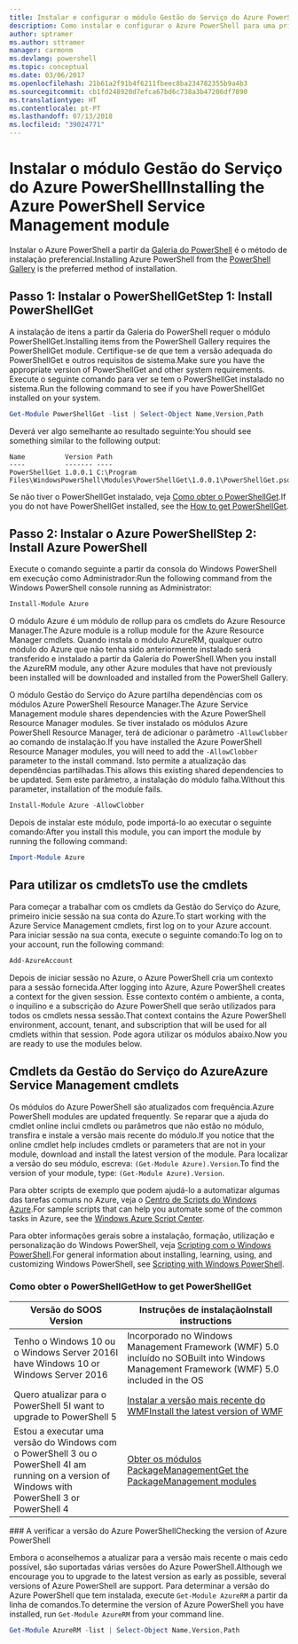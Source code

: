```yaml
---
title: Instalar e configurar o módulo Gestão do Serviço do Azure PowerShell | Microsoft Docs
description: Como instalar e configurar o Azure PowerShell para uma primeira utilização.
author: sptramer
ms.author: sttramer
manager: carmonm
ms.devlang: powershell
ms.topic: conceptual
ms.date: 03/06/2017
ms.openlocfilehash: 21b61a2f91b4f6211fbeec8ba234782355b9a4b3
ms.sourcegitcommit: cb1fd248920d7efca67bd6c738a3b47206df7890
ms.translationtype: HT
ms.contentlocale: pt-PT
ms.lasthandoff: 07/13/2018
ms.locfileid: "39024771"
---
```

# <a name="installing-the-azure-powershell-service-management-module"></a><span data-ttu-id="b0251-103">Instalar o módulo Gestão do Serviço do Azure PowerShell</span><span class="sxs-lookup"><span data-stu-id="b0251-103">Installing the Azure PowerShell Service Management module</span></span>

<span data-ttu-id="b0251-104">Instalar o Azure PowerShell a partir da [Galeria do PowerShell](https://www.powershellgallery.com/) é o método de instalação preferencial.</span><span class="sxs-lookup"><span data-stu-id="b0251-104">Installing Azure PowerShell from the [PowerShell Gallery](https://www.powershellgallery.com/) is the preferred method of installation.</span></span>

## <a name="step-1-install-powershellget"></a><span data-ttu-id="b0251-105">Passo 1: Instalar o PowerShellGet</span><span class="sxs-lookup"><span data-stu-id="b0251-105">Step 1: Install PowerShellGet</span></span>

<span data-ttu-id="b0251-106">A instalação de itens a partir da Galeria do PowerShell requer o módulo PowerShellGet.</span><span class="sxs-lookup"><span data-stu-id="b0251-106">Installing items from the PowerShell Gallery requires the PowerShellGet module.</span></span> <span data-ttu-id="b0251-107">Certifique-se de que tem a versão adequada do PowerShellGet e outros requisitos de sistema.</span><span class="sxs-lookup"><span data-stu-id="b0251-107">Make sure you have the appropriate version of PowerShellGet and other system requirements.</span></span> <span data-ttu-id="b0251-108">Execute o seguinte comando para ver se tem o PowerShellGet instalado no sistema.</span><span class="sxs-lookup"><span data-stu-id="b0251-108">Run the following command to see if you have PowerShellGet installed on your system.</span></span>

```powershell
Get-Module PowerShellGet -list | Select-Object Name,Version,Path
```

<span data-ttu-id="b0251-109">Deverá ver algo semelhante ao resultado seguinte:</span><span class="sxs-lookup"><span data-stu-id="b0251-109">You should see something similar to the following output:</span></span>

```output
Name          Version Path
----          ------- ----
PowerShellGet 1.0.0.1 C:\Program Files\WindowsPowerShell\Modules\PowerShellGet\1.0.0.1\PowerShellGet.psd1
```

<span data-ttu-id="b0251-110">Se não tiver o PowerShellGet instalado, veja [Como obter o PowerShellGet](#how-to-get-powershellget).</span><span class="sxs-lookup"><span data-stu-id="b0251-110">If you do not have PowerShellGet installed, see the [How to get PowerShellGet](#how-to-get-powershellget).</span></span>

## <a name="step-2-install-azure-powershell"></a><span data-ttu-id="b0251-111">Passo 2: Instalar o Azure PowerShell</span><span class="sxs-lookup"><span data-stu-id="b0251-111">Step 2: Install Azure PowerShell</span></span>

<span data-ttu-id="b0251-112">Execute o comando seguinte a partir da consola do Windows PowerShell em execução como Administrador:</span><span class="sxs-lookup"><span data-stu-id="b0251-112">Run the following command from the Windows PowerShell console running as Administrator:</span></span>

```powershell
Install-Module Azure
```

<span data-ttu-id="b0251-113">O módulo Azure é um módulo de rollup para os cmdlets do Azure Resource Manager.</span><span class="sxs-lookup"><span data-stu-id="b0251-113">The Azure module is a rollup module for the Azure Resource Manager cmdlets.</span></span> <span data-ttu-id="b0251-114">Quando instala o módulo AzureRM, qualquer outro módulo do Azure que não tenha sido anteriormente instalado será transferido e instalado a partir da Galeria do PowerShell.</span><span class="sxs-lookup"><span data-stu-id="b0251-114">When you install the AzureRM module, any other Azure modules that have not previously been installed will be downloaded and installed from the PowerShell Gallery.</span></span>

<span data-ttu-id="b0251-115">O módulo Gestão do Serviço do Azure partilha dependências com os módulos Azure PowerShell Resource Manager.</span><span class="sxs-lookup"><span data-stu-id="b0251-115">The Azure Service Management module shares dependencies with the Azure PowerShell Resource Manager modules.</span></span> <span data-ttu-id="b0251-116">Se tiver instalado os módulos Azure PowerShell Resource Manager, terá de adicionar o parâmetro `-AllowClobber` ao comando de instalação.</span><span class="sxs-lookup"><span data-stu-id="b0251-116">If you have installed the Azure PowerShell Resource Manager modules, you will need to add the `-AllowClobber` parameter to the install command.</span></span> <span data-ttu-id="b0251-117">Isto permite a atualização das dependências partilhadas.</span><span class="sxs-lookup"><span data-stu-id="b0251-117">This allows this existing shared dependencies to be updated.</span></span> <span data-ttu-id="b0251-118">Sem este parâmetro, a instalação do módulo falha.</span><span class="sxs-lookup"><span data-stu-id="b0251-118">Without this parameter, installation of the module fails.</span></span>

```powershell
Install-Module Azure -AllowClobber
```

<span data-ttu-id="b0251-119">Depois de instalar este módulo, pode importá-lo ao executar o seguinte comando:</span><span class="sxs-lookup"><span data-stu-id="b0251-119">After you install this module, you can import the module by running the following command:</span></span>

```powershell
Import-Module Azure
```

## <a name="to-use-the-cmdlets"></a><span data-ttu-id="b0251-120">Para utilizar os cmdlets</span><span class="sxs-lookup"><span data-stu-id="b0251-120">To use the cmdlets</span></span>

<span data-ttu-id="b0251-121">Para começar a trabalhar com os cmdlets da Gestão do Serviço do Azure, primeiro inicie sessão na sua conta do Azure.</span><span class="sxs-lookup"><span data-stu-id="b0251-121">To start working with the Azure Service Management cmdlets, first log on to your Azure account.</span></span> <span data-ttu-id="b0251-122">Para iniciar sessão na sua conta, execute o seguinte comando:</span><span class="sxs-lookup"><span data-stu-id="b0251-122">To log on to your account, run the following command:</span></span>

```powershell
Add-AzureAccount
```

<span data-ttu-id="b0251-123">Depois de iniciar sessão no Azure, o Azure PowerShell cria um contexto para a sessão fornecida.</span><span class="sxs-lookup"><span data-stu-id="b0251-123">After logging into Azure, Azure PowerShell creates a context for the given session.</span></span> <span data-ttu-id="b0251-124">Esse contexto contém o ambiente, a conta, o inquilino e a subscrição do Azure PowerShell que serão utilizados para todos os cmdlets nessa sessão.</span><span class="sxs-lookup"><span data-stu-id="b0251-124">That context contains the Azure PowerShell environment, account, tenant, and subscription that will be used for all cmdlets within that session.</span></span> <span data-ttu-id="b0251-125">Pode agora utilizar os módulos abaixo.</span><span class="sxs-lookup"><span data-stu-id="b0251-125">Now you are ready to use the modules below.</span></span>

## <a name="azure-service-management-cmdlets"></a><span data-ttu-id="b0251-126">Cmdlets da Gestão do Serviço do Azure</span><span class="sxs-lookup"><span data-stu-id="b0251-126">Azure Service Management cmdlets</span></span>

<span data-ttu-id="b0251-127">Os módulos do Azure PowerShell são atualizados com frequência.</span><span class="sxs-lookup"><span data-stu-id="b0251-127">Azure PowerShell modules are updated frequently.</span></span> <span data-ttu-id="b0251-128">Se reparar que a ajuda do cmdlet online inclui cmdlets ou parâmetros que não estão no módulo, transfira e instale a versão mais recente do módulo.</span><span class="sxs-lookup"><span data-stu-id="b0251-128">If you notice that the online cmdlet help includes cmdlets or parameters that are not in your module, download and install the latest version of the module.</span></span> <span data-ttu-id="b0251-129">Para localizar a versão do seu módulo, escreva: `(Get-Module Azure).Version`.</span><span class="sxs-lookup"><span data-stu-id="b0251-129">To find the version of your module, type: `(Get-Module Azure).Version`.</span></span>

<span data-ttu-id="b0251-130">Para obter scripts de exemplo que podem ajudá-lo a automatizar algumas das tarefas comuns no Azure, veja o [Centro de Scripts do Windows Azure](http://www.windowsazure.com/documentation/scripts/).</span><span class="sxs-lookup"><span data-stu-id="b0251-130">For sample scripts that can help you automate some of the common tasks in Azure, see the [Windows Azure Script Center](http://www.windowsazure.com/documentation/scripts/).</span></span>

<span data-ttu-id="b0251-131">Para obter informações gerais sobre a instalação, formação, utilização e personalização do Windows PowerShell, veja [Scripting com o Windows PowerShell](http://go.microsoft.com/fwlink/p/?linkid=320210).</span><span class="sxs-lookup"><span data-stu-id="b0251-131">For general information about installing, learning, using, and customizing Windows PowerShell, see [Scripting with Windows PowerShell](http://go.microsoft.com/fwlink/p/?linkid=320210).</span></span>

### <a name="how-to-get-powershellget"></a><span data-ttu-id="b0251-132">Como obter o PowerShellGet</span><span class="sxs-lookup"><span data-stu-id="b0251-132">How to get PowerShellGet</span></span>

|<span data-ttu-id="b0251-133">Versão do SO</span><span class="sxs-lookup"><span data-stu-id="b0251-133">OS Version</span></span>|<span data-ttu-id="b0251-134">Instruções de instalação</span><span class="sxs-lookup"><span data-stu-id="b0251-134">Install instructions</span></span>|
|---|---|
|<span data-ttu-id="b0251-135">Tenho o Windows 10 ou o Windows Server 2016</span><span class="sxs-lookup"><span data-stu-id="b0251-135">I have Windows 10 or Windows Server 2016</span></span>|<span data-ttu-id="b0251-136">Incorporado no Windows Management Framework (WMF) 5.0 incluído no SO</span><span class="sxs-lookup"><span data-stu-id="b0251-136">Built into Windows Management Framework (WMF) 5.0 included in the OS</span></span>|
|<span data-ttu-id="b0251-137">Quero atualizar para o PowerShell 5</span><span class="sxs-lookup"><span data-stu-id="b0251-137">I want to upgrade to PowerShell 5</span></span>|[<span data-ttu-id="b0251-138">Instalar a versão mais recente do WMF</span><span class="sxs-lookup"><span data-stu-id="b0251-138">Install the latest version of WMF</span></span>](https://www.microsoft.com/en-us/download/details.aspx?id=54616)|
|<span data-ttu-id="b0251-139">Estou a executar uma versão do Windows com o PowerShell 3 ou o PowerShell 4</span><span class="sxs-lookup"><span data-stu-id="b0251-139">I am running on a version of Windows with PowerShell 3 or PowerShell 4</span></span>|[<span data-ttu-id="b0251-140">Obter os módulos PackageManagement</span><span class="sxs-lookup"><span data-stu-id="b0251-140">Get the PackageManagement modules</span></span>](http://go.microsoft.com/fwlink/?LinkID=746217)|

<div id="helpmechoose"/>
### <span data-ttu-id="b0251-141">A verificar a versão do Azure PowerShell</span><span class="sxs-lookup"><span data-stu-id="b0251-141">Checking the version of Azure PowerShell</span></span>

<span data-ttu-id="b0251-142">Embora o aconselhemos a atualizar para a versão mais recente o mais cedo possível, são suportadas várias versões do Azure PowerShell.</span><span class="sxs-lookup"><span data-stu-id="b0251-142">Although we encourage you to upgrade to the latest version as early as possible, several versions of Azure PowerShell are support.</span></span> <span data-ttu-id="b0251-143">Para determinar a versão do Azure PowerShell que tem instalada, execute `Get-Module AzureRM` a partir da linha de comandos.</span><span class="sxs-lookup"><span data-stu-id="b0251-143">To determine the version of Azure PowerShell you have installed, run `Get-Module AzureRM` from your command line.</span></span>

```powershell
Get-Module AzureRM -list | Select-Object Name,Version,Path
```
